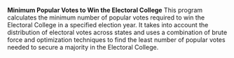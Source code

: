 **Minimum Popular Votes to Win the Electoral College**
This program calculates the minimum number of popular votes required to win the Electoral College in a specified election year. It takes into account the distribution of electoral votes across states and uses a combination of brute force and optimization techniques to find the least number of popular votes needed to secure a majority in the Electoral College.
